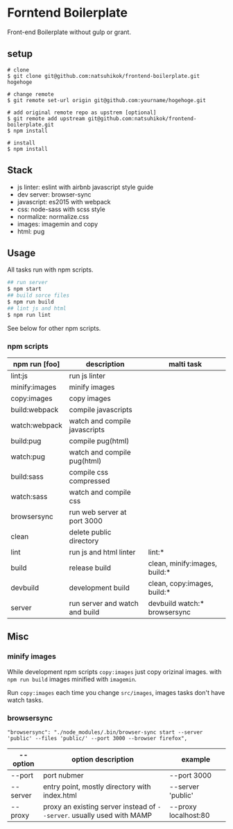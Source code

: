 # Forntend Boilerplate
Front-end Boilerplate without gulp or grant.

## setup

```
# clone
$ git clone git@github.com:natsuhikok/frontend-boilerplate.git hogehoge

# change remote
$ git remote set-url origin git@github.com:yourname/hogehoge.git

# add original remote repo as upstrem [optional]
$ git remote add upstream git@github.com:natsuhikok/frontend-boilerplate.git
$ npm install

# install
$ npm install
```

## Stack
* js linter: eslint with airbnb javascript style guide
* dev server: browser-sync
* javascript: es2015 with webpack
* css: node-sass with scss style
* normalize: normalize.css
* images: imagemin and copy
* html: pug

## Usage
All tasks run with npm scripts.

```bash
## run server
$ npm start
## build sorce files
$ npm run build
## lint js and html
$ npm run lint
```

See below for other npm scripts.

### npm scripts
|npm run [foo] |description|malti task|
|-----------|------------|----------------|
|lint:js|run js linter||
|minify:images|minify images||
|copy:images|copy images||
|build:webpack|compile javascripts||
|watch:webpack|watch and compile javascripts||
|build:pug|compile pug(html)||
|watch:pug|watch and compile pug(html)||
|build:sass|compile css compressed||
|watch:sass|watch and compile css||
|browsersync|run web server at port 3000||
|clean|delete public directory||
|lint|run js and html linter|lint:*|
|build|release build|clean, minify:images, build:*|
|devbuild|development build|clean, copy:images, build:*|
|server|run server and watch and build|devbuild watch:* browsersync|

## Misc
### minify images
While development npm scripts `copy:images` just copy orizinal images. with `npm run build` images minified with `imagemin`.

Run `copy:images` each time you change `src/images`, images tasks don't have watch tasks.

### browsersync
```
"browsersync": "./node_modules/.bin/browser-sync start --server 'public' --files 'public/' --port 3000 --browser firefox",
```

|--option|option description|example|
|-----------|------------|----------------|
|--port|port nubmer|--port 3000|
|--server|entry point, mostly directory with index.html|--server 'public'|
|--proxy|proxy an existing server instead of `--server`. usually used with MAMP|--proxy localhost:80|
